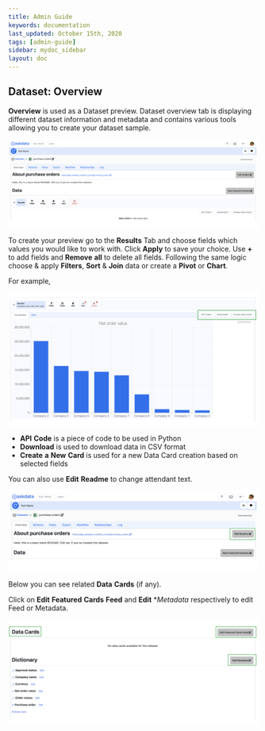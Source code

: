 ```yaml
---
title: Admin Guide
keywords: documentation
last_updated: October 15th, 2020
tags: [admin-guide]
sidebar: mydoc_sidebar
layout: doc
---
```


## Dataset: **Overview**

**Overview** is used as a Dataset preview. Dataset overview tab is displaying different dataset information and metadata and contains various tools allowing you to create your dataset sample.

<img src="/media/admin-guide/ds_1.png" class="image-doc p-3">

To create your preview go to the **Results** Tab and choose fields which values you would like to work with. Click **Apply** to save your choice. 
Use **+** to add fields and **Remove** **all** to delete all fields. Following the same logic choose & apply **Filters**, **Sort** & **Join** data or create a **Pivot** or **Chart**.

For example,

<img src="/media/admin-guide/ds_2.png" class="image-doc p-3">


 - **API** **Code** is a piece of code to be used in Python
 - **Download** is used to download data in CSV format
 - **Create** **a** **New** **Card** is used for a new Data Card creation based on selected fields

You can also use **Edit** **Readme** to change attendant text.

<img src="/media/admin-guide/ds_3.png" class="image-doc p-3">

Below you can see related **Data** **Cards** (if any). 

Click on **Edit** **Featured** **Cards** **Feed** and **Edit** **Metadata* respectively to edit Feed or Metadata.

<img src="/media/admin-guide/ds_4.png" class="image-doc p-3">





